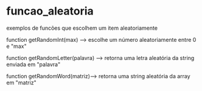 # funcao_aleatoria
exemplos de funcões que escolhem um item aleatoriamente

function getRandomInt(max) --> escolhe um número aleatoriamente entre 0 e "max"

function getRandomLetter(palavra) --> retorna uma letra aleatória da string enviada em "palavra"

function getRandomWord(matriz)--> retorna uma string aleatória da array em "matriz" 
